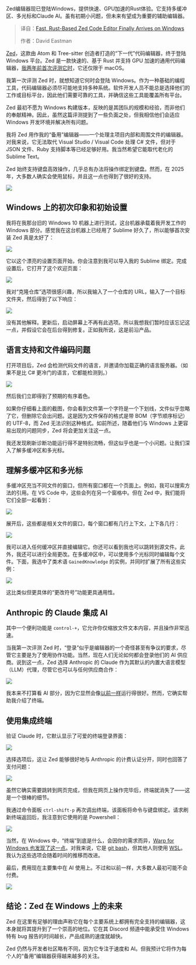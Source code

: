 
<!--
title: 极速Rust加持！Zed代码编辑器正式登陆Windows
cover: https://cdn.thenewstack.io/media/2025/10/7705cd31-ashkan-forouzani-zsy6suvzxfo-unsplashb.jpg
summary: Zed编辑器现已登陆Windows，提供快速、GPU加速的Rust体验。它支持多缓冲区、多光标和Claude AI。虽有初期小问题，但未来有望成为重要的辅助编辑器。
-->

Zed编辑器现已登陆Windows，提供快速、GPU加速的Rust体验。它支持多缓冲区、多光标和Claude AI。虽有初期小问题，但未来有望成为重要的辅助编辑器。

> 译自：[Fast, Rust-Based Zed Code Editor Finally Arrives on Windows](https://thenewstack.io/fast-rust-based-zed-code-editor-finally-arrives-on-windows/)
> 
> 作者：David Eastman

[Zed](https://zed.dev/)，这款由 Atom 和 Tree-sitter 创造者打造的“下一代”代码编辑器，终于登陆 Windows 平台。Zed 是一款快速的、基于 Rust 并支持 GPU 加速的通用代码编辑器，[我两年前首次评测它时](https://thenewstack.io/zed-a-new-multiplayer-code-editor-from-the-creators-of-atom/)，它还仅限于 macOS。

我第一次评测 Zed 时，就想知道它何时会登陆 Windows。作为一种基础的编程工具，代码编辑器必须尽可能地支持多种系统。软件开发人员不能总是选择他们的工作或目标平台，因此他们需要可靠的工具，并确信这些工具能覆盖所有平台。

Zed 最初不愿为 Windows 构建版本，反映的是其团队的规模和经验，而非他们的奉献精神。因此，虽然这篇评测提到了一些负面之处，但我相信他们会适应 Windows 开发环境并解决所有问题。

我将 Zed 用作我的“备用”编辑器——一个处理主项目内部和周围文件的编辑器。对我来说，它无法取代 Visual Studio / Visual Code 处理 C# 文件，但对于 JSON 文件、Ruby 支持脚本等已经足够好用。我当然希望它能取代老化的 Sublime Text。

Zed 始终支持键盘高效操作，几乎总有办法将操作绑定到键盘。然而，在 2025 年，大多数人确实会使用鼠标，并且这一点也得到了很好的支持。

[![](https://cdn.thenewstack.io/media/2025/10/ce6e7d6d-image.png)](https://cdn.thenewstack.io/media/2025/10/ce6e7d6d-image.png)

## Windows 上的初次印象和初始设置

我将在我那台旧的 Windows 10 机器上进行测试，这台机器承载着我开发工作的 Windows 部分。感觉我在这台机器上已经用了 Sublime 好久了，所以能够首次安装 Zed 真是太好了：

[![](https://cdn.thenewstack.io/media/2025/10/7c24e849-image-1.png)](https://cdn.thenewstack.io/media/2025/10/7c24e849-image-1.png)

它以这个漂亮的设置页面开始，你会注意到我可以导入我的 Sublime 绑定。完成设置后，它打开了这个欢迎页面：

[![](https://cdn.thenewstack.io/media/2025/10/9d96f54f-image-2.png)](https://cdn.thenewstack.io/media/2025/10/9d96f54f-image-2.png)

我对“克隆仓库”选项很感兴趣，所以我输入了一个仓库的 URL，输入了一个目标文件夹，然后得到了以下响应：

[![](https://cdn.thenewstack.io/media/2025/10/3c4a42ce-image-3.png)](https://cdn.thenewstack.io/media/2025/10/3c4a42ce-image-3.png)

没有其他解释。更新后，启动屏幕上不再有此选项。所以我想我们暂时应该忘记这一点，并假设它会在后台得到修复。正如我所说，这是前沿产品。

## 语言支持和文件编码问题

打开项目后，Zed 会检测代码文件的语言，并邀请你加载正确的语言服务器。（如果不是比 C# 更冷门的语言，它都能检测到。）

[![](https://cdn.thenewstack.io/media/2025/10/41f60bf7-image-4-1024x576.png)](https://cdn.thenewstack.io/media/2025/10/41f60bf7-image-4-1024x576.png)

然后我们立即得到了预期的有序着色。

如果你仔细看上面的截图，你会看到文件第一个字符是一个下划线，文件似乎忽略了它，但删除它会出问题。这是因为文件保存的格式是带 BOM（字节顺序标记）的 UTF-8，而 Zed 无法识别这种格式。如前所述，随着他们与 Windows 上更容易出现的问题同步，Zed 将会更加关注这一点。

我还发现刷新诊断功能运行得不是特别流畅，但这似乎也是一个小问题。让我们深入了解多缓冲区和多光标。

## 理解多缓冲区和多光标

多缓冲区充当不同文件的窗口，但所有窗口都在一个页面上。例如，我可以搜索方法的引用。在 VS Code 中，这些会列在另一个窗格中。但在 Zed 中，我们能将它们全部一起看到：

[![](https://cdn.thenewstack.io/media/2025/10/e3cff681-image-5.png)](https://cdn.thenewstack.io/media/2025/10/e3cff681-image-5.png)

展开后，这些都是相关文件的窗口，每个窗口都有几行上下文，上下各几行：

[![](https://cdn.thenewstack.io/media/2025/10/2caa0991-image-6-1024x393.png)](https://cdn.thenewstack.io/media/2025/10/2caa0991-image-6-1024x393.png)

我可以进入任何缓冲区并直接编辑它。你还可以看到我也可以跳转到源文件。此外，我还可以进行全局更改。在多缓冲区中，可以使用多个光标同时编辑每个文件。下面，我选中了类术语 `GainedKnowledge` 的实例，并同时扩展了所有这些实例：

[![](https://cdn.thenewstack.io/media/2025/10/5d15d754-image-7.png)](https://cdn.thenewstack.io/media/2025/10/5d15d754-image-7.png)

这比类似但更具体的“更改符号”功能更具通用性。

## Anthropic 的 Claude 集成 AI

其中一个便利功能是 `control-+`，它允许你仅缩放文件文本内容，并且操作非常迅速。

当我第一次评测 Zed 时，“登录”似乎是编辑器的一个奇怪甚至有争议的要求，尽管它主要是为了使用协作功能。当然，现在人们无论如何都会登录他们的 AI 供应商。说到这一点，Zed 选择 Anthropic 的 Claude 作为其默认的内置大语言模型（LLM）代理，尽管它也可以与任何供应商合作：

[![](https://cdn.thenewstack.io/media/2025/10/4577b2b6-image-8.png)](https://cdn.thenewstack.io/media/2025/10/4577b2b6-image-8.png)

我本来不打算看 AI 部分，因为它显然会像[以前一样](https://thenewstack.io/an-introduction-to-zed-ai-and-how-it-compares-to-cursor-ai/https://thenewstack.io/how-rust-based-zed-built-worlds-fastest-ai-code-editor/)运行得很好。然而，它确实帮助我介绍了终端。

## 使用集成终端

验证 Claude 时，它默认显示了可爱的终端登录界面：

[![](https://cdn.thenewstack.io/media/2025/10/7aa6b62f-image-9.png)](https://cdn.thenewstack.io/media/2025/10/7aa6b62f-image-9.png)

选择选项后，这让 Zed 能够很好地与 Anthropic 的计费认证分开，同时也回答了支付问题：

[![](https://cdn.thenewstack.io/media/2025/10/bddef958-image-10.png)](https://cdn.thenewstack.io/media/2025/10/bddef958-image-10.png)

虽然它确实需要跳转到网页完成，但我在网页上操作完毕后，终端就消失了——这是一个很棒的细节。

我通过命令面板 `ctrl-shift-p` 再次调出终端，该面板将命令与键盘绑定。请求刷新终端返回后，我注意到它使用的是 Powershell：

[![](https://cdn.thenewstack.io/media/2025/10/1322daed-image-11.png)](https://cdn.thenewstack.io/media/2025/10/1322daed-image-11.png)

当然，在 Windows 中，“终端”到底是什么，会因你的需求而异，[Warp for Windows 也发现了这一点](https://thenewstack.io/developer-review-of-warp-for-windows-an-ai-terminal-app/)。对我来说，它是 [git bash](https://gitforwindows.org/)，但其他人则使用 [WSL](https://learn.microsoft.com/en-us/windows/wsl/)。我认为这些选项会随着时间的推移而改进。

最后，费用现在主要集中在 AI 使用上。不过和以前一样，大多数人最初可能不会付费。

[![](https://cdn.thenewstack.io/media/2025/10/cadcb82d-image-12.png)](https://cdn.thenewstack.io/media/2025/10/cadcb82d-image-12.png)

## 结论：Zed 在 Windows 上的未来

Zed 在这里有足够的理由声称它在每个主要系统上都拥有完全支持的编辑器，这本身就将其提升到了一个崇高的地位。它在其 Discord 频道中能承受住 Windows 特有 bug 报告的时间越长，产品成熟的速度就越快。

Zed 仍然与开发者社区略有不同，因为它专注于速度和 AI。但我预计它将作为每个人的“备用”编辑器获得越来越多的关注。